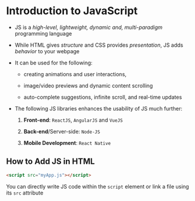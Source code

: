 # Introduction to JavaScript

- JS is a *high-level, lightweight, dynamic and, multi-paradigm* programming
language

- While HTML gives *structure* and CSS provides *presentation*, JS adds *behavior*
to your webpage

- It can be used for the following:

  - creating animations and user interactions,

  - image/video previews and dynamic content scrolling

  - auto-complete suggestions, infinite scroll, and real-time updates

- The following JS libraries enhances the usability of JS much further:

    1. **Front-end**: `ReactJS`, `AngularJS` and `VueJS`

    2. **Back-end**/Server-side: `Node-JS`

    3. **Mobile Development**: `React Native`

## How to Add JS in HTML

```HTML
<script src="myApp.js"></script>
```

You can directly write JS code within the `script` element or link a file using
its `src` attribute
